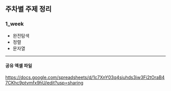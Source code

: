 ## 주차별 주제 정리

### 1_week
- 완전탐색
- 정렬
- 문자열

---

#### 공유 엑셀 파일
https://docs.google.com/spreadsheets/d/1c7XnY03q4siuhds3iw3Fi2tOraB47CKhc9ptvmfx9hU/edit?usp=sharing

